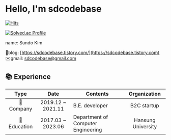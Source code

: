 # Hello, I'm sdcodebase

[![Hits](https://hits.seeyoufarm.com/api/count/incr/badge.svg?url=https%3A%2F%2Fgithub.com%2Fsdcodebase%2Fhit-counter&count_bg=%2379C83D&title_bg=%23555555&icon=&icon_color=%23E7E7E7&title=hits&edge_flat=false)](https://hits.seeyoufarm.com)

[![Solved.ac Profile](http://mazassumnida.wtf/api/v2/generate_badge?boj=sdcodebase)](https://solved.ac/sdcodebase/)


name: Sundo Kim

📮blog: [https://sdcodebase.tistory.com/](https://sdcodebase.tistory.com)
✉️gmail: sdcodebase@gmail.com

## 📚 Experience

|         Type          |       Date        | Contents                                  |  Organization   |
| :-------------------: | :---------------: | ----------------------------------------- | :-------------: |
|     🌃 Company     | 2019.12 ~ 2021.11 | B.E. developer                                |  B2C startup  |
|      🏫 Education      | 2017.03 ~ 2023.06 | Department of Computer Engineering       | Hansung University |
